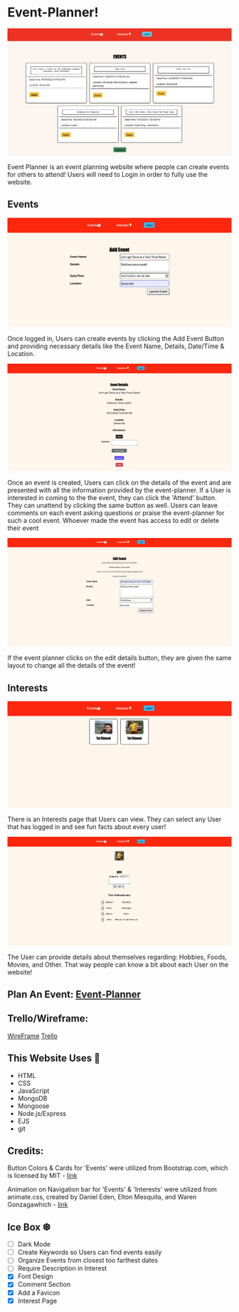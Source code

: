 # Event-Planner!

![Event Planner](public/images/event-planner.jpg "Event Planner")

Event Planner is an event planning website where people can create events for others to attend! Users will need to Login in order to fully use the website.

## Events

![Event Planner Add Event Page](public/images/eventadd.jpg)

Once logged in, Users can create events by clicking the Add Event Button and providing necessary details like the Event Name, Details, Date/Time & Location. 

![Event Planner Event Details](public/images/eventdetail.jpg)

Once an event is created, Users can click on the details of the event and are presented with all the information provided by the event-planner. If a User is interested in coming to the the event, they can click the 'Attend' button. They can unattend by clicking the same button as well. Users can leave comments on each event asking questions or praise the event-planner for such a cool event. Whoever made the event has access to edit or delete their event

![Event Planner Event Edit](public/images/eventedit.jpg)

If the event planner clicks on the edit details button, they are given the same layout to change all the details of the event!

## Interests

![Interest Page](public/images/newinterestpage.jpg)

There is an Interests page that Users can view. They can select any User that has logged in and see fun facts about every user!

![Interest Hobbies](public/images/interesthobbies.jpg)

The User can provide details about themselves regarding: Hobbies, Foods, Movies, and Other. That way people can know a bit about each User on the website!

## Plan An Event: [Event-Planner](https://eventplanner-rimoni.fly.dev/)

## Trello/Wireframe:
[WireFrame](https://whimsical.com/eventplanning-wireframe-2EQeGu9LhPJy9kZ92A578H)
[Trello](https://trello.com/invite/b/o9CpjAdh/62e3cd21ad52286ebd12a0b2c9d69644/eventplanning)

## This Website Uses 🔧

 * HTML
 * CSS
 * JavaScript
 * MongoDB
 * Mongoose
 * Node.js/Express
 * EJS
 * git

## Credits:

Button Colors & Cards for 'Events' were utilized from Bootstrap.com, which is licensed by MIT - [link](https://getbootstrap.com/)

Animation on Navigation bar for 'Events' & 'Interests' were utilized from animate.css, created by Daniel Eden, Elton Mesquita, and Waren Gonzagawhich - [link](https://animate.style/)

## Ice Box ❆

- [ ] Dark Mode
- [ ] Create Keywords so Users can find events easily
- [ ] Organize Events from closest too farthest dates 
- [ ] Require Description in Interest
- [x] Font Design
- [x] Comment Section
- [x] Add a Favicon
- [x] Interest Page 
